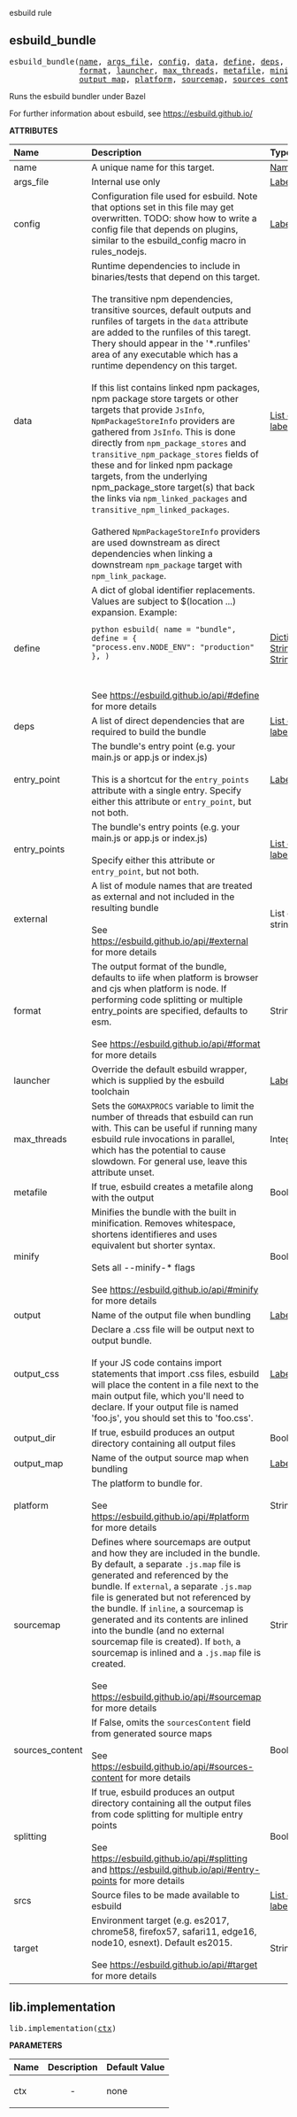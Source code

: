 <!-- Generated with Stardoc: http://skydoc.bazel.build -->

esbuild rule

<a id="#esbuild_bundle"></a>

## esbuild_bundle

<pre>
esbuild_bundle(<a href="#esbuild_bundle-name">name</a>, <a href="#esbuild_bundle-args_file">args_file</a>, <a href="#esbuild_bundle-config">config</a>, <a href="#esbuild_bundle-data">data</a>, <a href="#esbuild_bundle-define">define</a>, <a href="#esbuild_bundle-deps">deps</a>, <a href="#esbuild_bundle-entry_point">entry_point</a>, <a href="#esbuild_bundle-entry_points">entry_points</a>, <a href="#esbuild_bundle-external">external</a>,
               <a href="#esbuild_bundle-format">format</a>, <a href="#esbuild_bundle-launcher">launcher</a>, <a href="#esbuild_bundle-max_threads">max_threads</a>, <a href="#esbuild_bundle-metafile">metafile</a>, <a href="#esbuild_bundle-minify">minify</a>, <a href="#esbuild_bundle-output">output</a>, <a href="#esbuild_bundle-output_css">output_css</a>, <a href="#esbuild_bundle-output_dir">output_dir</a>,
               <a href="#esbuild_bundle-output_map">output_map</a>, <a href="#esbuild_bundle-platform">platform</a>, <a href="#esbuild_bundle-sourcemap">sourcemap</a>, <a href="#esbuild_bundle-sources_content">sources_content</a>, <a href="#esbuild_bundle-splitting">splitting</a>, <a href="#esbuild_bundle-srcs">srcs</a>, <a href="#esbuild_bundle-target">target</a>)
</pre>

Runs the esbuild bundler under Bazel

For further information about esbuild, see https://esbuild.github.io/


**ATTRIBUTES**


| Name  | Description | Type | Mandatory | Default |
| :------------- | :------------- | :------------- | :------------- | :------------- |
| <a id="esbuild_bundle-name"></a>name |  A unique name for this target.   | <a href="https://bazel.build/docs/build-ref.html#name">Name</a> | required |  |
| <a id="esbuild_bundle-args_file"></a>args_file |  Internal use only   | <a href="https://bazel.build/docs/build-ref.html#labels">Label</a> | optional | None |
| <a id="esbuild_bundle-config"></a>config |  Configuration file used for esbuild. Note that options set in this file may get overwritten.         TODO: show how to write a config file that depends on plugins, similar to the esbuild_config macro in rules_nodejs.   | <a href="https://bazel.build/docs/build-ref.html#labels">Label</a> | optional | None |
| <a id="esbuild_bundle-data"></a>data |  Runtime dependencies to include in binaries/tests that depend on this target.<br><br>    The transitive npm dependencies, transitive sources, default outputs and runfiles of targets in the <code>data</code> attribute     are added to the runfiles of this taregt. Thery should appear in the '*.runfiles' area of any executable which has     a runtime dependency on this target.<br><br>    If this list contains linked npm packages, npm package store targets or other targets that provide <code>JsInfo</code>,     <code>NpmPackageStoreInfo</code> providers are gathered from <code>JsInfo</code>. This is done directly from <code>npm_package_stores</code> and     <code>transitive_npm_package_stores</code> fields of these and for linked npm package targets, from the underlying     npm_package_store target(s) that back the links via <code>npm_linked_packages</code> and <code>transitive_npm_linked_packages</code>.<br><br>    Gathered <code>NpmPackageStoreInfo</code> providers are used downstream as direct dependencies when linking a downstream     <code>npm_package</code> target with <code>npm_link_package</code>.   | <a href="https://bazel.build/docs/build-ref.html#labels">List of labels</a> | optional | [] |
| <a id="esbuild_bundle-define"></a>define |  A dict of global identifier replacements. Values are subject to $(location ...) expansion. Example: <pre><code>python esbuild( name = "bundle", define = { "process.env.NODE_ENV": "production" }, ) </code></pre><br><br>See https://esbuild.github.io/api/#define for more details   | <a href="https://bazel.build/docs/skylark/lib/dict.html">Dictionary: String -> String</a> | optional | {} |
| <a id="esbuild_bundle-deps"></a>deps |  A list of direct dependencies that are required to build the bundle   | <a href="https://bazel.build/docs/build-ref.html#labels">List of labels</a> | optional | [] |
| <a id="esbuild_bundle-entry_point"></a>entry_point |  The bundle's entry point (e.g. your main.js or app.js or index.js)<br><br>This is a shortcut for the <code>entry_points</code> attribute with a single entry. Specify either this attribute or <code>entry_point</code>, but not both.   | <a href="https://bazel.build/docs/build-ref.html#labels">Label</a> | optional | None |
| <a id="esbuild_bundle-entry_points"></a>entry_points |  The bundle's entry points (e.g. your main.js or app.js or index.js)<br><br>Specify either this attribute or <code>entry_point</code>, but not both.   | <a href="https://bazel.build/docs/build-ref.html#labels">List of labels</a> | optional | [] |
| <a id="esbuild_bundle-external"></a>external |  A list of module names that are treated as external and not included in the resulting bundle<br><br>See https://esbuild.github.io/api/#external for more details   | List of strings | optional | [] |
| <a id="esbuild_bundle-format"></a>format |  The output format of the bundle, defaults to iife when platform is browser and cjs when platform is node. If performing code splitting or multiple entry_points are specified, defaults to esm.<br><br>See https://esbuild.github.io/api/#format for more details   | String | optional | "" |
| <a id="esbuild_bundle-launcher"></a>launcher |  Override the default esbuild wrapper, which is supplied by the esbuild toolchain   | <a href="https://bazel.build/docs/build-ref.html#labels">Label</a> | optional | None |
| <a id="esbuild_bundle-max_threads"></a>max_threads |  Sets the <code>GOMAXPROCS</code> variable to limit the number of threads that esbuild can run with. This can be useful if running many esbuild rule invocations in parallel, which has the potential to cause slowdown. For general use, leave this attribute unset.   | Integer | optional | 0 |
| <a id="esbuild_bundle-metafile"></a>metafile |  If true, esbuild creates a metafile along with the output   | Boolean | optional | False |
| <a id="esbuild_bundle-minify"></a>minify |  Minifies the bundle with the built in minification. Removes whitespace, shortens identifieres and uses equivalent but shorter syntax.<br><br>Sets all --minify-* flags<br><br>See https://esbuild.github.io/api/#minify for more details   | Boolean | optional | False |
| <a id="esbuild_bundle-output"></a>output |  Name of the output file when bundling   | <a href="https://bazel.build/docs/build-ref.html#labels">Label</a> | optional |  |
| <a id="esbuild_bundle-output_css"></a>output_css |  Declare a .css file will be output next to output bundle.<br><br>If your JS code contains import statements that import .css files, esbuild will place the content in a file next to the main output file, which you'll need to declare. If your output file is named 'foo.js', you should set this to 'foo.css'.   | <a href="https://bazel.build/docs/build-ref.html#labels">Label</a> | optional |  |
| <a id="esbuild_bundle-output_dir"></a>output_dir |  If true, esbuild produces an output directory containing all output files   | Boolean | optional | False |
| <a id="esbuild_bundle-output_map"></a>output_map |  Name of the output source map when bundling   | <a href="https://bazel.build/docs/build-ref.html#labels">Label</a> | optional |  |
| <a id="esbuild_bundle-platform"></a>platform |  The platform to bundle for.<br><br>See https://esbuild.github.io/api/#platform for more details   | String | optional | "browser" |
| <a id="esbuild_bundle-sourcemap"></a>sourcemap |  Defines where sourcemaps are output and how they are included in the bundle. By default, a separate <code>.js.map</code> file is generated and referenced by the bundle. If <code>external</code>, a separate <code>.js.map</code> file is generated but not referenced by the bundle. If <code>inline</code>, a sourcemap is generated and its contents are inlined into the bundle (and no external sourcemap file is created). If <code>both</code>, a sourcemap is inlined and a <code>.js.map</code> file is created.<br><br>See https://esbuild.github.io/api/#sourcemap for more details   | String | optional | "" |
| <a id="esbuild_bundle-sources_content"></a>sources_content |  If False, omits the <code>sourcesContent</code> field from generated source maps<br><br>See https://esbuild.github.io/api/#sources-content for more details   | Boolean | optional | False |
| <a id="esbuild_bundle-splitting"></a>splitting |  If true, esbuild produces an output directory containing all the output files from code splitting for multiple entry points<br><br>See https://esbuild.github.io/api/#splitting and https://esbuild.github.io/api/#entry-points for more details   | Boolean | optional | False |
| <a id="esbuild_bundle-srcs"></a>srcs |  Source files to be made available to esbuild   | <a href="https://bazel.build/docs/build-ref.html#labels">List of labels</a> | optional | [] |
| <a id="esbuild_bundle-target"></a>target |  Environment target (e.g. es2017, chrome58, firefox57, safari11,  edge16, node10, esnext). Default es2015.<br><br>See https://esbuild.github.io/api/#target for more details   | String | optional | "es2015" |


<a id="#lib.implementation"></a>

## lib.implementation

<pre>
lib.implementation(<a href="#lib.implementation-ctx">ctx</a>)
</pre>



**PARAMETERS**


| Name  | Description | Default Value |
| :------------- | :------------- | :------------- |
| <a id="lib.implementation-ctx"></a>ctx |  <p align="center"> - </p>   |  none |


